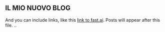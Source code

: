 ## IL MIO NUOVO BLOG

And you can include links, like this [link to fast.ai](https://www.fast.ai). Posts will appear after this file. ..
